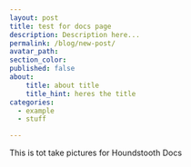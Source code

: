 ```yaml
---
layout: post
title: test for docs page
description: Description here...
permalink: /blog/new-post/
avatar_path: 
section_color:
published: false
about:
	title: about title
	title_hint: heres the title
categories:
  - example
  - stuff

---
```

<p>This is tot take pictures for Houndstooth Docs</p>
